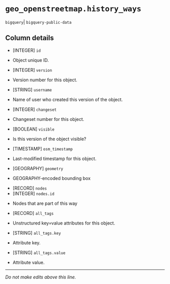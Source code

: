 # `geo_openstreetmap.history_ways`
`bigquery`| `bigquery-public-data`

## Column details
* [INTEGER]   `id`
 - Object unique ID.
* [INTEGER]   `version`
 - Version number for this object.
* [STRING]    `username`
 - Name of user who created this version of the object.
* [INTEGER]   `changeset`
 - Changeset number for this object.
* [BOOLEAN]   `visible`
 - Is this version of the object visible?
* [TIMESTAMP] `osm_timestamp`
 - Last-modified timestamp for this object.
* [GEOGRAPHY] `geometry`
 - GEOGRAPHY-encoded bounding box
* [RECORD]    `nodes`
* [INTEGER]   `nodes.id`
 - Nodes that are part of this way
* [RECORD]    `all_tags`
 - Unstructured key=value attributes for this object.
* [STRING]    `all_tags.key`
 - Attribute key.
* [STRING]    `all_tags.value`
 - Attribute value.

-------------------------------------------------------------------------------
*Do not make edits above this line.*
